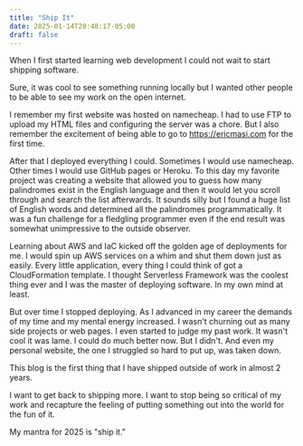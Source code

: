 ```yaml
---
title: "Ship It"
date: 2025-01-14T20:48:17-05:00
draft: false
---
```


When I first started learning web development I could not wait to start shipping software.

Sure, it was cool to see something running locally but I wanted other people to be able to see my work on the open internet.

I remember my first website was hosted on namecheap. I had to use FTP to upload my HTML files and configuring the server was a chore. But I also remember the excitement of being able to go to https://ericmasi.com for the first time.

After that I deployed everything I could. Sometimes I would use namecheap. Other times I would use GitHub pages or Heroku. To this day my favorite project was creating a website that allowed you to guess how many palindromes exist in the English language and then it would let you scroll through and search the list afterwards. It sounds silly but I found a huge list of English words and determined all the palindromes programmatically. It was a fun challenge for a fledgling programmer even if the end result was somewhat unimpressive to the outside observer.

Learning about AWS and IaC kicked off the golden age of deployments for me. I would spin up AWS services on a whim and shut them down just as easily. Every little application, every thing I could think of got a CloudFormation template. I thought Serverless Framework was the coolest thing ever and I was the master of deploying software. In my own mind at least.

But over time I stopped deploying. As I advanced in my career the demands of my time and my mental energy increased. I wasn't churning out as many side projects or web pages. I even started to judge my past work. It wasn't cool it was lame. I could do much better now. But I didn't. And even my personal website, the one I struggled so hard to put up, was taken down.

This blog is the first thing that I have shipped outside of work in almost 2 years.

I want to get back to shipping more. I want to stop being so critical of my work and recapture the feeling of putting something out into the world for the fun of it.

My mantra for 2025 is "ship it."
